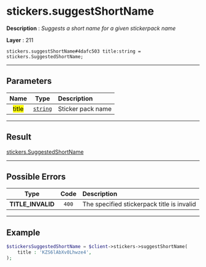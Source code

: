 # stickers.suggestShortName

**Description** : *Suggests a short name for a given stickerpack name*

**Layer** : 211

```tl
stickers.suggestShortName#4dafc503 title:string = stickers.SuggestedShortName;
```

---

## Parameters

| Name | Type | Description |
| :---: | :---: | :--- |
| <mark>title</mark> | [`string`](type/string) | Sticker pack name |

---

## Result

[stickers.SuggestedShortName](type/stickers.SuggestedShortName)

---

## Possible Errors

| Type | Code | Description |
| :---: | :---: | :--- |
| **TITLE_INVALID** | `400` | The specified stickerpack title is invalid |

---

## Example

```php
$stickersSuggestedShortName = $client->stickers->suggestShortName(
	title : 'KZS6lAbXv0Lhwze4',
);
```